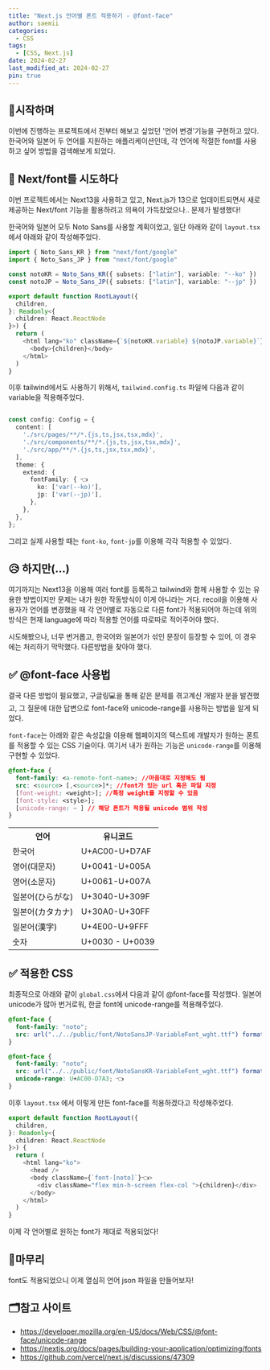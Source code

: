 ```yaml
---
title: "Next.js 언어별 폰트 적용하기 - @font-face"
author: saemii
categories:
  - CSS
tags:
  - [CSS, Next.js]
date: 2024-02-27
last_modified_at: 2024-02-27
pin: true
---
```


## 📌시작하며

이번에 진행하는 프로젝트에서 전부터 해보고 싶었던 '언어 변경'기능을 구현하고 있다. 한국어와 일본어 두 언어를 지원하는 애플리케이션인데, 각 언어에 적절한 font를 사용하고 싶어 방법을 검색해보게 되었다.

## 🤔 Next/font를 시도하다

이번 프로젝트에서는 Next13을 사용하고 있고, Next.js가 13으로 업데이트되면서 새로 제공하는 Next/font 기능을 활용하려고 의욕이 가득찼었으나.. 문제가 발생했다!

한국어와 일본어 모두 Noto Sans를 사용할 계획이었고, 일단 아래와 같이 `layout.tsx`에서 아래와 같이 작성해주었다.

```typescript
import { Noto_Sans_KR } from "next/font/google"
import { Noto_Sans_JP } from "next/font/google"

const notoKR = Noto_Sans_KR({ subsets: ["latin"], variable: "--ko" })
const notoJP = Noto_Sans_JP({ subsets: ["latin"], variable: "--jp" })

export default function RootLayout({
  children,
}: Readonly<{
  children: React.ReactNode
}>) {
  return (
    <html lang="ko" className={`${notoKR.variable} ${notoJP.variable}`}>
      <body>{children}</body>
    </html>
  )
}
```

이후 tailwind에서도 사용하기 위해서, `tailwind.config.ts` 파일에 다음과 같이 variable을 적용해주었다.

```typescript

const config: Config = {
  content: [
    './src/pages/**/*.{js,ts,jsx,tsx,mdx}',
    './src/components/**/*.{js,ts,jsx,tsx,mdx}',
    './src/app/**/*.{js,ts,jsx,tsx,mdx}',
  ],
  theme: {
    extend: {
      fontFamily: { 👈
        ko: ['var(--ko)'],
        jp: ['var(--jp)'],
      },
    },
  },
};
```

그리고 실제 사용할 때는 `font-ko`, `font-jp`를 이용해 각각 적용할 수 있었다.

## 😥 하지만(...)

여기까지는 Next13을 이용해 여러 font를 등록하고 tailwind와 함께 사용할 수 있는 유용한 방법이지만 문제는 내가 원한 작동방식이 이게 아니라는 거다. recoil을 이용해 사용자가 언어를 변경했을 때 각 언어별로 자동으로 다른 font가 적용되어야 하는데 위의 방식은 현재 language에 따라 적용할 언어를 따로따로 적어주어야 했다.

시도해봤으나, 너무 번거롭고, 한국어와 일본어가 섞인 문장이 등장할 수 있어, 이 경우에는 처리하기 막막했다. 다른방법을 찾아야 했다.

## ✅ @font-face 사용법

결국 다른 방법이 필요했고, 구글링💻을 통해 같은 문제를 겪고계신 개발자 분을 발견했고, 그 질문에 대한 답변으로 font-face와 unicode-range를 사용하는 방법을 알게 되었다.

`font-face`는 아래와 같은 속성값을 이용해 웹페이지의 텍스트에 개발자가 원하는 폰트를 적용할 수 있는 CSS 기술이다. 여기서 내가 원하는 기능은 `unicode-range`를 이용해 구현할 수 있었다.

```css
@font-face {
  font-family: <a-remote-font-name>; //마음대로 지정해도 됨
  src: <source> [,<source>]*; //font가 있는 url 혹은 파일 지정
  [font-weight: <weight>]; //특정 weight를 지정할 수 있음
  [font-style: <style>];
  [unicode-range: ~ ] // 해당 폰트가 적용될 unicode 범위 작성
}
```

<table>
  <tr>
    <th>언어</th>
    <th>유니코드</th>
  </tr>
  <tr>
    <td>한국어</td>
    <td>U+AC00-U+D7AF</td>
  </tr>
  <tr>
    <td>영어(대문자)</td>
    <td>U+0041-U+005A</td>
  </tr>
  <tr>
    <td>영어(소문자)</td>
    <td>U+0061-U+007A</td>
  </tr>
  <tr>
    <td>일본어(ひらがな)</td>
    <td>U+3040-U+309F</td>
  </tr>
  <tr>
    <td>일본어(カタカナ)</td>
    <td>U+30A0-U+30FF</td>
  </tr>
  <tr>
    <td>일본어(漢字)</td>
    <td>U+4E00-U+9FFF</td>
  </tr>
  <tr>
    <td>숫자</td>
    <td>U+0030 - U+0039</td>
  </tr>
</table>

## ✅ 적용한 CSS

최종적으로 아래와 같이 `global.css`에서 다음과 같이 @font-face를 작성했다. 일본어 unicode가 많아 번거로워, 한글 font에 unicode-range를 적용해주었다.

```css
@font-face {
  font-family: "noto";
  src: url("../../public/font/NotoSansJP-VariableFont_wght.ttf") format("truetype");
}

@font-face {
  font-family: "noto";
  src: url("../../public/font/NotoSansKR-VariableFont_wght.ttf") format("truetype");
  unicode-range: U+AC00-D7A3; 👈
}
```

이후 `layout.tsx` 에서 이렇게 만든 font-face를 적용하겠다고 작성해주었다.

```typescript
export default function RootLayout({
  children,
}: Readonly<{
  children: React.ReactNode
}>) {
  return (
    <html lang="ko">
      <head />
      <body className={`font-[noto]`}👈>
        <div className="flex min-h-screen flex-col ">{children}</div>
      </body>
    </html>
  )
}
```

이제 각 언어별로 원하는 font가 제대로 적용되었다!

## 📩마무리

font도 적용되었으니 이제 열심히 언어 json 파일을 만들어보자!

## 🗂️참고 사이트

- <https://developer.mozilla.org/en-US/docs/Web/CSS/@font-face/unicode-range>
- <https://nextjs.org/docs/pages/building-your-application/optimizing/fonts>
- <https://github.com/vercel/next.js/discussions/47309>
